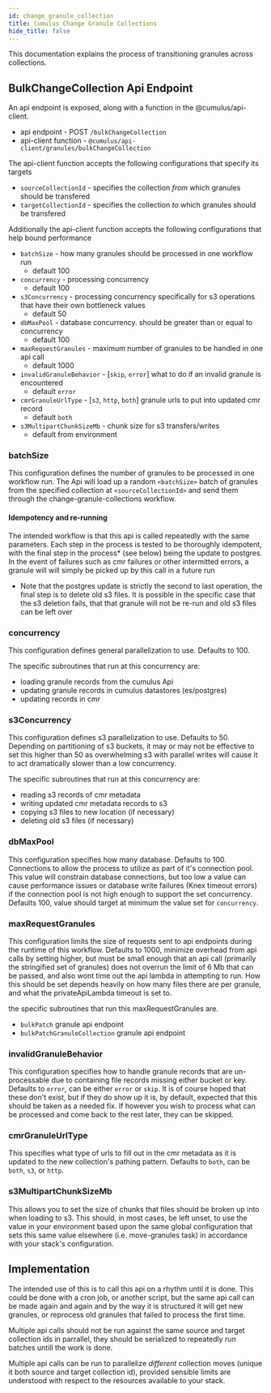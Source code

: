 ```yaml
---
id: change_granule_collection
title: Cumulus Change Granule Collections
hide_title: false
---
```


This documentation explains the process of transitioning granules across collections.

## BulkChangeCollection Api Endpoint

An api endpoint is exposed, along with a function in the @cumulus/api-client.

- api endpoint - POST `/bulkChangeCollection`
- api-client function - `@cumulus/api-client/granules/bulkChangeCollection`

The api-client function accepts the following configurations that specify its targets

- `sourceCollectionId` - specifies the collection *from* which granules should be transfered
- `targetCollectionId` - specifies the collection *to* which granules should be transfered

Additionally the api-client function accepts the following configurations that help bound performance

- `batchSize` - how many granules should be processed in one workflow run
  - default 100
- `concurrency` - processing concurrency
  - default 100
- `s3Concurrency` - processing concurrency specifically for s3 operations that have their own bottleneck values
  - default 50
- `dbMaxPool` - database concurrency. should be greater than or equal to concurrency
  - default 100
- `maxRequestGranules` - maximum number of granules to be handled in one api call
  - default 1000
- `invalidGranuleBehavior` - [`skip`, `error`] what to do if an invalid granule is encountered
  - default `error`
- `cmrGranuleUrlType` - [`s3`, `http`, `both`] granule urls to put into updated cmr record
  - default `both`
- `s3MultipartChunkSizeMb` - chunk size for s3 transfers/writes
  - default from environment

### batchSize

This configuration defines the number of granules to be processed in one workflow run. The Api will load up a random `<batchSize>` batch of granules from the specified collection at `<sourceCollectionId>` and send them through the change-granule-collections workflow.

#### Idempotency and re-running

The intended workflow is that this api is called repeatedly with the same parameters. Each step in the process is tested to be thoroughly idempotent, with the final step in the process* (see below) being the update to postgres. In the event of failures such as cmr failures or other intermitted errors, a granule will will simply be picked up by this call in a future run

- Note that the postgres update is strictly the second to last operation, the final step is to delete old s3 files. It is possible in the specific case that the s3 deletion fails, that that granule will not be re-run and old s3 files can be left over

### concurrency

This configuration defines general parallelization to use. Defaults to 100.

The specific subroutines that run at this concurrency are:

- loading granule records from the cumulus Api
- updating granule records in cumulus datastores (es/postgres)
- updating records in cmr

### s3Concurrency

This configuration defines s3 parallelization to use. Defaults to 50.
Depending on partitioning of s3 buckets, it may or may not be effective to set this higher than 50 as overwhelming s3 with parallel writes will cause it to act dramatically slower than a low concurrency.

The specific subroutines that run at this concurrency are:

- reading s3 records of cmr metadata
- writing updated cmr metadata records to s3
- copying s3 files to new location (if necessary)
- deleting old s3 files (if necessary)

### dbMaxPool

This configuration specifies how many database. Defaults to 100. Connections to allow the process to utilize as part of it's connection pool. This value will constrain database connections, but too low a value can cause performance issues or database write failures (Knex timeout errors) if the connection pool is not high enough to support the set concurrency. Defaults 100, value should target at minimum the value set for `concurrency`.

### maxRequestGranules

This configuration limits the size of requests sent to api endpoints during the runtime of this workflow. Defaults to 1000, minimize overhead from api calls by setting higher, but must be small enough that an api call (primarily the stringified set of granules) does not overrun the limit of 6 Mb that can be passed, and also wont time out the api lambda in attempting to run. How this should be set depends heavily on how many files there are per granule, and what the privateApiLambda timeout is set to.

the specific subroutines that run this maxRequestGranules are.

- `bulkPatch` granule api endpoint
- `bulkPatchGranuleCollection` granule api endpoint

### invalidGranuleBehavior

This configuration specifies how to handle granule records that are un-processable due to containing file records missing either bucket or key. Defaults to `error`, can be either `error` or `skip`. It is of course hoped that these don't exist, but if they do show up it is, by default, expected that this should be taken as a needed fix. If however you wish to process what can be processed and come back to the rest later, they can be skipped.

### cmrGranuleUrlType

This specifies what type of urls to fill out in the cmr metadata as it is updated to the new collection's pathing pattern. Defaults to `both`, can be `both`, `s3`, or `http`.

### s3MultipartChunkSizeMb

This allows you to set the size of chunks that files should be broken up into when loading to s3. This should, in most cases, be left unset, to use the value in your environment based upon the same global configuration that sets this same value elsewhere (i.e. move-granules task) in accordance with your stack's configuration.

## Implementation

The intended use of this is to call this api on a rhythm until it is done. This could be done with a cron job, or another script, but the same api call can be made again and again and by the way it is structured it will get new granules, or reprocess old granules that failed to process the first time.

Multiple api calls should not be run against the same source and target collection ids in parrallel, they should be serialized to repeatedly run batches untill the work is done.

Multiple api calls can be run to parallelize *different* collection moves (unique it both source and target collection id), provided sensible limits are understood with respect to the resources available to your stack.
